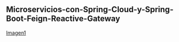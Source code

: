 ## Microservicios-con-Spring-Cloud-y-Spring-Boot-Feign-Reactive-Gateway

[Imagen1](https://drive.google.com/file/d/1tQ8esRr_WASkW5QA89inkjtCWI2ulfSJ/view)
